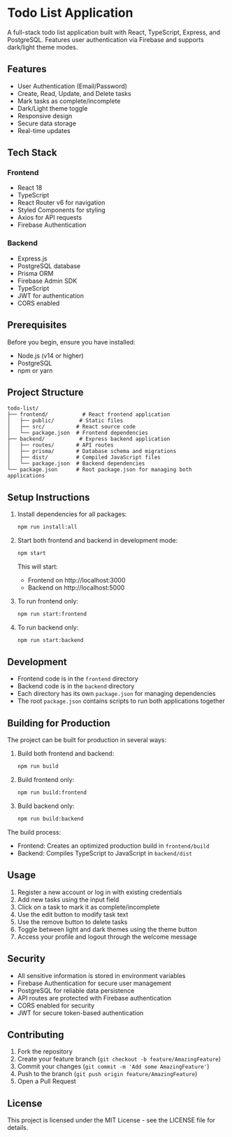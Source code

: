 # Todo List Application

A full-stack todo list application built with React, TypeScript, Express, and PostgreSQL. Features user authentication via Firebase and supports dark/light theme modes.

## Features

- User Authentication (Email/Password)
- Create, Read, Update, and Delete tasks
- Mark tasks as complete/incomplete
- Dark/Light theme toggle
- Responsive design
- Secure data storage
- Real-time updates

## Tech Stack

### Frontend
- React 18
- TypeScript
- React Router v6 for navigation
- Styled Components for styling
- Axios for API requests
- Firebase Authentication

### Backend
- Express.js
- PostgreSQL database
- Prisma ORM
- Firebase Admin SDK
- TypeScript
- JWT for authentication
- CORS enabled

## Prerequisites

Before you begin, ensure you have installed:
- Node.js (v14 or higher)
- PostgreSQL
- npm or yarn

## Project Structure

```
todo-list/
├── frontend/           # React frontend application
│   ├── public/        # Static files
│   ├── src/          # React source code
│   └── package.json  # Frontend dependencies
├── backend/           # Express backend application
│   ├── routes/       # API routes
│   ├── prisma/       # Database schema and migrations
│   ├── dist/         # Compiled JavaScript files
│   └── package.json  # Backend dependencies
└── package.json      # Root package.json for managing both applications
```

## Setup Instructions

1. Install dependencies for all packages:
   ```bash
   npm run install:all
   ```

2. Start both frontend and backend in development mode:
   ```bash
   npm start
   ```

   This will start:
   - Frontend on http://localhost:3000
   - Backend on http://localhost:5000

3. To run frontend only:
   ```bash
   npm run start:frontend
   ```

4. To run backend only:
   ```bash
   npm run start:backend
   ```

## Development

- Frontend code is in the `frontend` directory
- Backend code is in the `backend` directory
- Each directory has its own `package.json` for managing dependencies
- The root `package.json` contains scripts to run both applications together

## Building for Production

The project can be built for production in several ways:

1. Build both frontend and backend:
   ```bash
   npm run build
   ```

2. Build frontend only:
   ```bash
   npm run build:frontend
   ```

3. Build backend only:
   ```bash
   npm run build:backend
   ```

The build process:
- Frontend: Creates an optimized production build in `frontend/build`
- Backend: Compiles TypeScript to JavaScript in `backend/dist`

## Usage

1. Register a new account or log in with existing credentials
2. Add new tasks using the input field
3. Click on a task to mark it as complete/incomplete
4. Use the edit button to modify task text
5. Use the remove button to delete tasks
6. Toggle between light and dark themes using the theme button
7. Access your profile and logout through the welcome message

## Security

- All sensitive information is stored in environment variables
- Firebase Authentication for secure user management
- PostgreSQL for reliable data persistence
- API routes are protected with Firebase authentication
- CORS enabled for security
- JWT for secure token-based authentication

## Contributing

1. Fork the repository
2. Create your feature branch (`git checkout -b feature/AmazingFeature`)
3. Commit your changes (`git commit -m 'Add some AmazingFeature'`)
4. Push to the branch (`git push origin feature/AmazingFeature`)
5. Open a Pull Request

## License

This project is licensed under the MIT License - see the LICENSE file for details.
